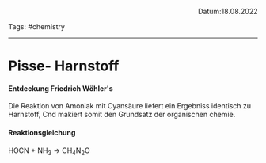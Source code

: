 <p align="right">Datum:18.08.2022</p>

Tags: #chemistry 

---
# Pisse- Harnstoff
#### Entdeckung Friedrich Wöhler's
Die Reaktion von Amoniak mit Cyansäure liefert ein Ergebniss identisch zu Harnstoff, Cnd makiert somit den Grundsatz der organischen chemie.
#### Reaktionsgleichung
HOCN + NH<sub>3</sub> → CH<sub>4</sub>N<sub>2</sub>O